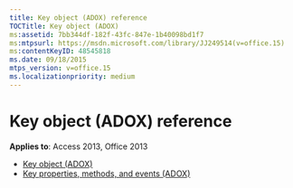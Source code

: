 ```yaml
---
title: Key object (ADOX) reference
TOCTitle: Key object (ADOX)
ms:assetid: 7bb344df-182f-43fc-847e-1b40098bd1f7
ms:mtpsurl: https://msdn.microsoft.com/library/JJ249514(v=office.15)
ms:contentKeyID: 48545818
ms.date: 09/18/2015
mtps_version: v=office.15
ms.localizationpriority: medium
---
```


# Key object (ADOX) reference

**Applies to**: Access 2013, Office 2013

- [Key object (ADOX)](key-object-adox.md)
- [Key properties, methods, and events (ADOX)](key-properties-methods-and-events-adox.md)

